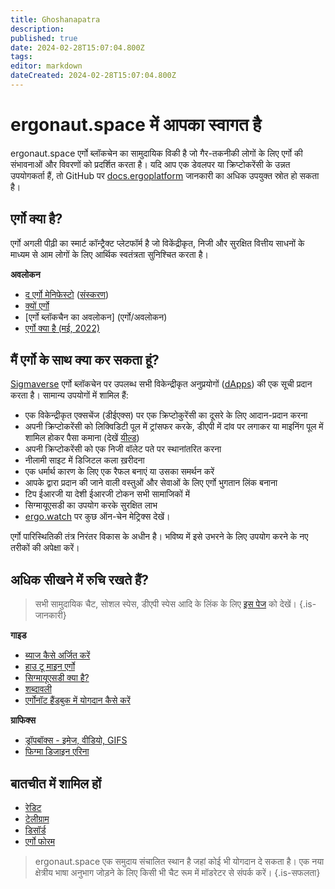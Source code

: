 ```yaml
---
title: Ghoshanapatra
description: 
published: true
date: 2024-02-28T15:07:04.800Z
tags: 
editor: markdown
dateCreated: 2024-02-28T15:07:04.800Z
---
```


# ergonaut.space में आपका स्वागत है
ergonaut.space एर्गो ब्लॉकचेन का सामुदायिक विकी है जो गैर-तकनीकी लोगों के लिए एर्गो की संभावनाओं और विवरणों को प्रदर्शित करता है। यदि आप एक डेवलपर या क्रिप्टोकरेंसी के उन्नत उपयोगकर्ता हैं, तो GitHub पर [docs.ergoplatform](http://docs.ergoplatform.org/) जानकारी का अधिक उपयुक्त स्रोत हो सकता है।

## एर्गो क्या है?

एर्गो अगली पीढ़ी का स्मार्ट कॉन्ट्रैक्ट प्लेटफॉर्म है जो विकेंद्रीकृत, निजी और सुरक्षित वित्तीय साधनों के माध्यम से आम लोगों के लिए आर्थिक स्वतंत्रता सुनिश्चित करता है।

**अवलोकन**

- [द एर्गो मेनिफेस्टो](https://ergoplatform.org/en/blog/2021-04-26-the-ergo-manifesto/) ([संस्करण](एर्गो/मैनिफेस्टो))
- [क्यों एर्गो](https://cafebedouin.org/2021/12/09/why-ergo/)
- [एर्गो ब्लॉकचैन का अवलोकन] (एर्गो/अवलोकन)
- [एर्गो क्या है (मई, 2022)](https://www.youtube.com/watch?v=LyyD-clUvyI&t=941s)


## मैं एर्गो के साथ क्या कर सकता हूं?
[Sigmaverse](https://sigmaverse.io/) एर्गो ब्लॉकचेन पर उपलब्ध सभी विकेन्द्रीकृत अनुप्रयोगों ([dApps](https://ergonaut.space/en/Glossary/dApps)) की एक सूची प्रदान करता है। सामान्य उपयोगों में शामिल हैं:

- एक विकेन्द्रीकृत एक्सचेंज (डीईएक्स) पर एक क्रिप्टोकुरेंसी का दूसरे के लिए आदान-प्रदान करना
- अपनी क्रिप्टोकरेंसी को लिक्विडिटी पूल में ट्रांसफर करके, डीएपी में दांव पर लगाकर या माइनिंग पूल में शामिल होकर पैसा कमाना (देखें [यील्ड](/en/Guides/यील्ड))
- अपनी क्रिप्टोकरेंसी को एक निजी वॉलेट पते पर स्थानांतरित करना
- नीलामी साइट में डिजिटल कला ख़रीदना
- एक धर्मार्थ कारण के लिए एक रैफल बनाएं या उसका समर्थन करें
- आपके द्वारा प्रदान की जाने वाली वस्तुओं और सेवाओं के लिए एर्गो भुगतान लिंक बनाना
- टिप ईआरजी या देशी ईआरजी टोकन सभी सामाजिकों में
- सिग्मायूएसडी का उपयोग करके सुरक्षित लाभ
- [ergo.watch](https://ergo.watch/metrics) पर कुछ ऑन-चेन मेट्रिक्स देखें।

एर्गो पारिस्थितिकी तंत्र निरंतर विकास के अधीन है। भविष्य में इसे उभरने के लिए उपयोग करने के नए तरीकों की अपेक्षा करें।



## अधिक सीखने में रुचि रखते हैं?

> सभी सामुदायिक चैट, सोशल स्पेस, डीएपी स्पेस आदि के लिंक के लिए [इस पेज](https://linktr.ee/ergoplatform) को देखें।
{.is-जानकारी}



**गाइड**
- [ब्याज कैसे अर्जित करें](https://ergonaut.space/hi/Guides/yield)
- [हाउ टू माइन एर्गो](https://ergonaut.space/hi/Guides/Mining)
- [सिग्मायूएसडी क्या है?](https://ergonaut.space/en/dApps/SigmaUSD/Overview)
- [शब्दावली](https://ergonaut.space/hi/Glossary)
- [एर्गोनॉट हैंडबुक में योगदान कैसे करें](https://ergonaut.space/en/Guides/Ergonaut-Handbook/Editors-Guide)

**ग्राफिक्स**
- [ड्रॉपबॉक्स - इमेज, वीडियो, GIFS](https://www.dropbox.com/sh/jionpgnj89eod2f/AAC5S1vnOwO3gm2vRYOmDBQ-a?dl=0)
- [फिग्मा डिजाइन एरिना](https://www.figma.com/file/pd92vgB3xNFThaacIKodYs/ERGO?node-id=538%3A987)

## बातचीत में शामिल हों

- [रेडिट](https://www.reddit.com/r/ergonauts)
- [टेलीग्राम](https://t.me/ergoplatform)
- [डिसॉर्ड](https://discordapp.com/invite/gYrVrjS)
- [एर्गो फोरम](https://www.ergoforum.org/)

> ergonaut.space एक समुदाय संचालित स्थान है जहां कोई भी योगदान दे सकता है। एक नया क्षेत्रीय भाषा अनुभाग जोड़ने के लिए किसी भी चैट रूम में मॉडरेटर से संपर्क करें।
{.is-सफलता}
